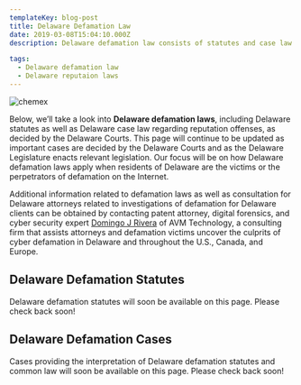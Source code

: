 ```yaml
---
templateKey: blog-post
title: Delaware Defamation Law
date: 2019-03-08T15:04:10.000Z
description: Delaware defamation law consists of statutes and case law.  Defamation law in Delaware may include libel, slander, false light, intereference with business relations, and other torts.  

tags:
  - Delaware defamation law
  - Delaware reputaion laws
---
```

![chemex](/img/chemex.jpg)

Below, we’ll take a look into **Delaware defamation laws**, including Delaware statutes as well as Delaware case law regarding reputation offenses, as decided by the Delaware Courts.  This page will continue to be updated as important cases are decided by the Delaware Courts and as the Delaware Legislature enacts relevant legislation.  Our focus will be on how Delaware defamation laws apply when residents of Delaware are the victims or the perpetrators of defamation on the Internet.

Additional information related to defamation laws as well as consultation for Delaware attorneys related to investigations of defamation for Delaware clients can be obtained by contacting patent attorney, digital forensics, and cyber security expert [Domingo J Rivera](http://www.cyberinternetlawyer.com) of AVM Technology, a consulting firm that assists attorneys and defamation victims uncover the culprits of cyber defamation in Delaware and throughout the U.S., Canada, and Europe. 

## Delaware Defamation Statutes

Delaware defamation statutes will soon be available on this page.  Please check back soon! 

## Delaware Defamation Cases

Cases providing the interpretation of Delaware defamation statutes and common law will soon be available on this page.  Please check back soon! 
